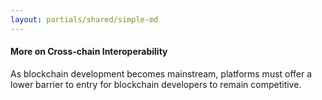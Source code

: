 ```yaml
---
layout: partials/shared/simple-md
---
```


#### More on Cross-chain Interoperability

As blockchain development becomes mainstream, platforms must offer a lower barrier to entry for blockchain developers to remain competitive.
